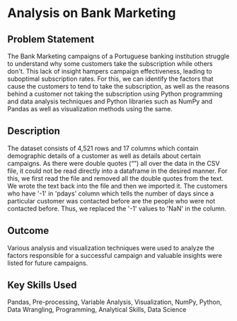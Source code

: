 # Analysis on Bank Marketing

## Problem Statement
The Bank Marketing campaigns of a Portuguese banking institution struggle to understand why some customers take the subscription while others don't. This lack of insight hampers campaign effectiveness, leading to suboptimal subscription rates. For this, we can identify the factors that cause the customers to tend to take the subscription, as well as the reasons behind a customer not taking the subscription using Python programming and data analysis techniques and Python libraries such as NumPy and Pandas as well as visualization methods using the same.

## Description
The dataset consists of 4,521 rows and 17 columns which contain demographic details of a customer as well as details about certain campaigns. As there were double quotes (“”) all over the data in the CSV file, it could not be read directly into a dataframe in the desired manner. For this, we first read the file and removed all the double quotes from the text. We wrote the text back into the file and then we imported it. The customers who have '-1' in 'pdays' column which tells the number of days since a particular customer was contacted before are the people who were not contacted before. Thus, we replaced the '-1' values to 'NaN' in the column.

## Outcome
Various analysis and visualization techniques were used to analyze the factors responsible for a successful campaign and valuable insights were listed for future campaigns.

## Key Skills Used
Pandas, Pre-processing, Variable Analysis, Visualization, NumPy, Python, Data Wrangling, Programming, Analytical Skills, Data Science
